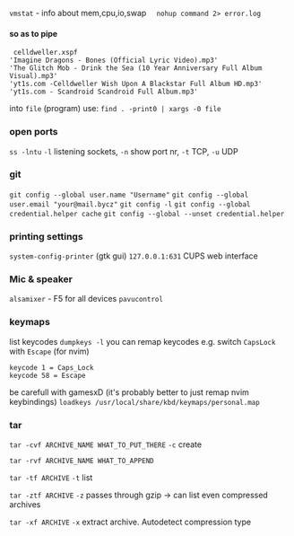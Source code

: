   `vmstat` - info about mem,cpu,io,swap
`  nohup command 2> error.log`

#### so as to pipe
```
 celldweller.xspf
'Imagine Dragons - Bones (Official Lyric Video).mp3'
'The Glitch Mob - Drink the Sea (10 Year Anniversary Full Album Visual).mp3'
'yt1s.com -Celldweller Wish Upon A Blackstar Full Album HD.mp3'
'yt1s.com - Scandroid Scandroid Full Album.mp3'
```
into `file` (program) use:
`find . -print0 | xargs -0 file`

### open ports
`ss -lntu`
	`-l` listening sockets, `-n`  show port nr, `-t` TCP, `-u` UDP

### git
`git config --global user.name "Username"`
`git config --global user.email "your@mail.bycz"`
`git config -l`
`git config --global credential.helper cache`
`git config --global --unset credential.helper`

### printing settings
`system-config-printer` (gtk gui)
`127.0.0.1:631` CUPS web interface

### Mic & speaker
`alsamixer` - F5 for all devices
`pavucontrol`

### keymaps
list keycodes
`dumpkeys -l`
you can remap keycodes
e.g. switch `CapsLock` with `Escape` (for nvim)
```
keycode 1 = Caps_Lock
keycode 58 = Escape
```
be carefull with gamesxD (it's probably better to just remap nvim keybindings)
`loadkeys /usr/local/share/kbd/keymaps/personal.map`

### tar
`tar -cvf ARCHIVE_NAME WHAT_TO_PUT_THERE`
`-c` create

`tar -rvf ARCHIVE_NAME WHAT_TO_APPEND`

`tar -tf ARCHIVE`
`-t` list

`tar -ztf ARCHIVE`
`-z` passes through gzip -> can list even compressed archives

`tar -xf ARCHIVE`
`-x` extract archive. Autodetect compression type

### 